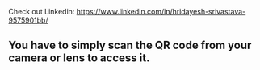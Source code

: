 Check out Linkedin: https://www.linkedin.com/in/hridayesh-srivastava-9575901bb/

<h2>You have to simply scan the QR code from your camera or lens to access it.
</h2>
